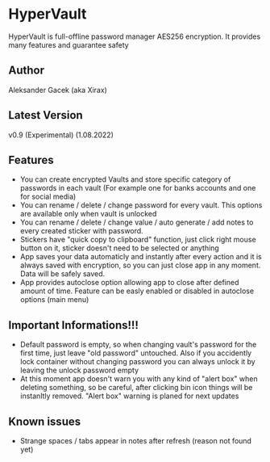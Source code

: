 # HyperVault
HyperVault is full-offline password manager AES256 encryption. It provides many features and guarantee safety


## Author
Aleksander Gacek (aka Xirax)

## Latest Version
v0.9 (Experimental) (1.08.2022)

## Features
- You can create encrypted Vaults and store specific category of passwords in each vault (For example one for banks accounts and one for social media)
- You can rename / delete / change password for every vault. This options are available only when vault is unlocked
- You can rename / delete / change value / auto generate / add notes to every created sticker with password. 
- Stickers have "quick copy to clipboard" function, just click right mouse button on it, sticker doesn't need to be selected or anything
- App saves your data automaticly and instantly after every action and it is always saved with encryption, so you can just close app in any moment. Data will be safely saved. 
- App provides autoclose option allowing app to close after defined amount of time. Feature can be easly enabled or disabled in autoclose options (main menu)

## Important Informations!!!
- Default password is empty, so when changing vault's password for the first time, just leave "old password" untouched. Also if you accidently lock container without changing password you can always unlock it by leaving the unlock password empty
- At this moment app doesn't warn you with any kind of "alert box" when deleting something, so be careful, after clicking bin icon things will be instanltly removed. "Alert box" warning is planed for next updates

## Known issues
- Strange spaces / tabs appear in notes after refresh (reason not found yet)
